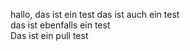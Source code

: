 hallo, das ist ein test
das ist auch ein test
<br>
das ist ebenfalls ein test
<br>
Das ist ein pull test
